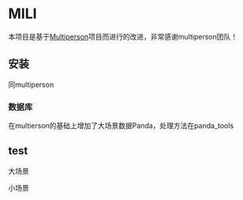 # MILI

本项目是基于[Multiperson](https://github.com/Sicanno/multiperson)项目而进行的改进，非常感谢multiperson团队！
## 安装
同multiperson

### 数据库
在multierson的基础上增加了大场景数据Panda，处理方法在panda_tools
## test
大场景

小场景
